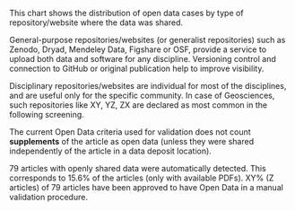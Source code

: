 This chart shows the distribution of open data cases by type of repository/website where the data was shared.

General-purpose repositories/websites (or generalist repositories) such as Zenodo, Dryad, Mendeley Data, Figshare or OSF, provide a service to upload both data and software for any discipline. Versioning control and connection to GitHub or original publication help to improve visibility.

Disciplinary repositories/websites are individual for most of the disciplines, and are useful only for the specific community. In case of Geosciences, such repositories like XY, YZ, ZX are declared as most common in the following screening.

The current Open Data criteria used for validation does not count <b>supplements</b> of the article as open data (unless they were shared independently of the article in a data deposit location).

79 articles with openly shared data were automatically detected. This corresponds to 15.6% of the articles (only with available PDFs). XY% (Z articles) of 79 articles have been approved to have Open Data in a manual validation procedure.